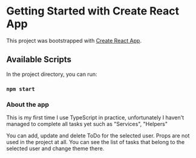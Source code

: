 # Getting Started with Create React App

This project was bootstrapped with [Create React App](https://github.com/facebook/create-react-app).

## Available Scripts

In the project directory, you can run:

### `npm start`

### About the app

This is my first time I use TypeScript in practice, unfortunately I haven't managed to complete all tasks yet such as "Services", "Helpers"

You can add, update and delete ToDo for the selected user. Props are not used in the project at all. You can see the list of tasks that belong to the selected user and change theme there.
